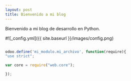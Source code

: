 ```yaml
---
layout: post
title: Bienvenido a mi blog
---
```


Bienvenido a mi blog de desarrollo en Python.

#![_config.yml]({{ site.baseurl }}/images/config.png)

```js

odoo.define('mi_modulo.mi_archivo', function(require){
"use strict";

var core = require("web.core");

});
```
